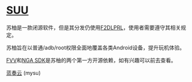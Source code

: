 # [SUU](https://suu.oom-wg.dev)

苏柚是一款闭源软件，但是其分发仍使用[F2DLPRL](https://github.com/OOM-WG/F2DLPRL)，使用者需要遵守其相关规定。

苏柚旨在以普通/adb/root权限全面地覆盖各类Android设备，提升玩机体验。

[FVV](https://github.com/OOM-WG/FVV)和[NGA SDK](https://github.com/ShIroRRen/NGA-SDK)是苏柚的两个第一方开源依赖，如有兴趣可以前去查看。

[蓝奏云](https://ling-yi2333.lanzouw.com/b00176w8ef) (mysu)
